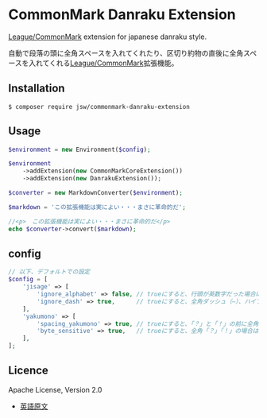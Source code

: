 # CommonMark Danraku Extension
[League/CommonMark](https://commonmark.thephpleague.com/) extension for japanese danraku style.

自動で段落の頭に全角スペースを入れてくれたり、区切り約物の直後に全角スペースを入れてくれる[League/CommonMark](https://commonmark.thephpleague.com/)拡張機能。

## Installation
`$ composer require jsw/commonmark-danraku-extension`

## Usage
```php
$environment = new Environment($config);

$environment
    ->addExtension(new CommonMarkCoreExtension())
    ->addExtension(new DanrakuExtension());

$converter = new MarkdownConverter($environment);

$markdown = 'この拡張機能は実によい・・・まさに革命的だ';

//<p>　この拡張機能は実によい・・・まさに革命的だ</p>
echo $converter->convert($markdown);
```

## config
```php
// 以下、デフォルトでの設定
$config = [
    'jisage' => [
        'ignore_alphabet' => false, // trueにすると、行頭が英数字だった場合には字下げをしなくなる
        'ignore_dash' => true,      // trueにすると、全角ダッシュ（―）、ハイフンで字下げをしなくなる
    ],
    'yakumono' => [
        'spacing_yakumono' => true, // trueにすると、「？」と「！」の前に全角スペースを空けるようになる（閉じ括弧の直前を除く）
        'byte_sensitive' => true,   // trueにすると、全角「？」「！」の場合は全角スペースを、半角「!」「?」の場合は半角スペースを挿入するようになる
    ],
];
```

## Licence
Apache License, Version 2.0  
- [英語原文](https://www.apache.org/licenses/LICENSE-2.0)